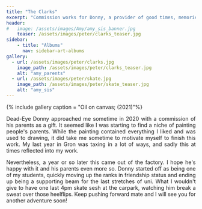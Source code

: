 ```yaml
---
title: "The Clarks"
excerpt: "Commission works for Donny, a provider of good times, memories and wisdom; (2021)"
header:
#   image: /assets/images/Amy/amy_sis_banner.jpg
    teaser: /assets/images/peter/clarks_teaser.jpg
sidebar:
    - title: "Albums"
      nav: sidebar-art-albums
gallery:
  - url: /assets/images/peter/clarks.jpg
    image_path: /assets/images/peter/clarks_teaser.jpg
    alt: "amy_parents"
  - url: /assets/images/peter/skate.jpg
    image_path: /assets/images/peter/skate_teaser.jpg
    alt: "amy_sis"
---
```


{% include gallery caption = "Oil on canvas; (2021)"%}

<p align = "justify">Dead-Eye Donny approached me sometime in 2020 with a commission of his parents as a gift. It seemed like I was starting to find a niche of painting people's parents. While the painting contained everything I liked and was used to drawing, it did take me sometime to motivate myself to finish this work. My last year in Gron was taxing in a lot of ways, and sadly this at times reflected into my work.</p>

<p align = "justify">Nevertheless, a year or so later this came out of the factory. I hope he's happy with it and his parents even more so. Donny started off as being one of my students, quickly moving up the ranks in friendship status and ending up being a supporting beam for the last stretches of uni. What I wouldn't give to have one last 4pm skate sesh at the carpark, watching him break a sweat over those heelflips. Keep pushing forward mate and I will see you for another adventure soon!</p>